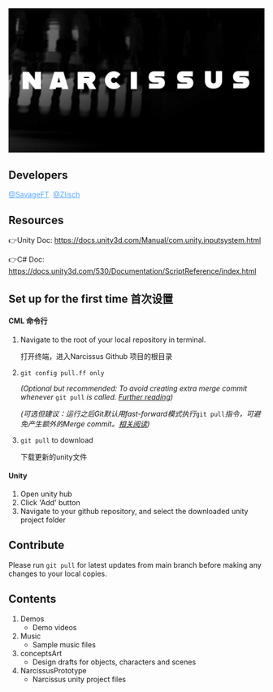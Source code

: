 <img src="./conceptsArt/6-29/gitCover.jpg" style="cursor: default;">

## Developers

<a href="https://github.com/SavageFT" style="color:rgb(88, 166, 255)" target="_blank">@SavageFT</a>&nbsp;&nbsp;<a href="https://github.com/Zlisch" style="color:rgb(88, 166, 255)" target="_blank">@Zlisch</a>



## Resources

&#128073;Unity Doc: <a href="https://docs.unity3d.com/Manual/com.unity.inputsystem.html">https://docs.unity3d.com/Manual/com.unity.inputsystem.html</a>

&#128073;C# Doc: <a href="https://docs.unity3d.com/530/Documentation/ScriptReference/index.html">https://docs.unity3d.com/530/Documentation/ScriptReference/index.html</a>



## Set up for the first time 首次设置

#### CML 命令行

1. Navigate to the root of your local repository in terminal.

   打开终端，进入Narcissus Github 项目的根目录

2. `git config pull.ff only` 

   <i>(Optional but recommended: To avoid creating extra merge commit whenever </i>`git pull` <i>is called. <a href="https://stackoverflow.com/questions/62653114/how-to-deal-with-this-git-warning-pulling-without-specifying-how-to-reconcile">Further reading</a>)</i>

   <i>(可选但建议：运行之后Git默认用fast-forward模式执行</i>`git pull`<i>指令，可避免产生额外的Merge commit。<a href="https://stackoverflow.com/questions/62653114/how-to-deal-with-this-git-warning-pulling-without-specifying-how-to-reconcile">相关阅读</a>)</i>

3. `git pull` to download

   下载更新的unity文件

#### Unity

1. Open unity hub
2. Click 'Add' button
3. Navigate to your github repository, and select the downloaded unity project folder



## Contribute

Please run `git pull` for latest updates from main branch before making any changes to your local copies.



## Contents

1. Demos
   - Demo videos
2. Music
   - Sample music files
3. conceptsArt
   - Design drafts for objects, characters and scenes
4. NarcissusPrototype
   - Narcissus unity project files

